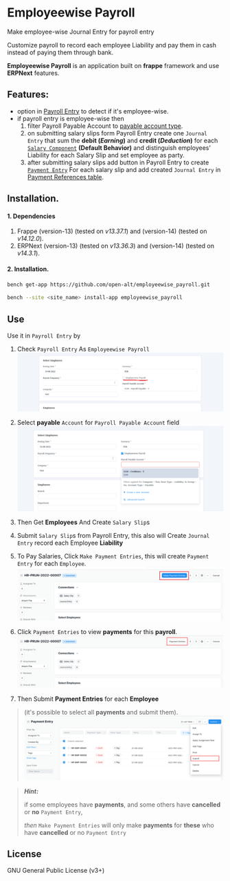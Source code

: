 # Employeewise Payroll

Make employee-wise Journal Entry for payroll entry

Customize payroll to record each employee Liability and pay them in cash instead of paying them through bank.


**Employeewise Payroll** is an application built on **frappe** framework and use **ERPNext** features.

## Features:
* option in [Payroll Entry](https://docs.erpnext.com/docs/v13/user/manual/en/human-resources/payroll-entry) to detect if it's employee-wise.
* if payroll entry is employee-wise then
    1. filter Payroll Payable Account to [payable account type](https://docs.erpnext.com/docs/v13/user/manual/en/accounts/chart-of-accounts#24-other-account-types).
    2. on submitting salary slips form Payroll Entry create one `Journal Entry` that sum the **debit (*Earning*)** and **credit (*Deduction*)** for each [`Salary Component`](https://docs.erpnext.com/docs/v13/user/manual/en/human-resources/salary-component) **(Default Behavior)** and distinguish employees' Liability  for each Salary Slip and set employee as party.
    3. after submitting salary slips add button in Payroll Entry to create [`Payment Entry`](https://docs.erpnext.com/docs/v13/user/manual/en/accounts/payment-entry) For each salary slip and add created `Journal Entry` in [Payment References table](https://docs.erpnext.com/docs/v13/user/manual/en/accounts/payment-entry#payment-references-table).

## Installation.
#### 1. Dependencies
1. Frappe (version-13) (tested on _v13.37.1_) and (version-14) (tested on _v14.12.0_).
1. ERPNext (version-13) (tested on _v13.36.3_) and (version-14) (tested on _v14.3.1_).

#### 2. Installation.

  ```sh
  bench get-app https://github.com/open-alt/employeewise_payroll.git
  ```

  ```sh
  bench --site <site_name> install-app employeewise_payroll
  ```

## Use
Use it in `Payroll Entry` by

1. Check `Payroll Entry` As `Employeewise Payroll`
![Employeewise Payroll Check](docs/img/employeewise_payroll_check_payroll_entry.png)

2. Select **payable** `Account` for `Payroll Payable Account` field
![Payroll Payable Account](docs/img/payroll_payable_account_payroll_entry.png)

3. Then Get **Employees** And Create `Salary Slip`s

4. Submit `Salary Slip`s from Payroll Entry, this also will Create `Journal Entry` record each Employee **Liability**

5. To Pay Salaries, Click `Make Payment Entries`, this will create `Payment Entry` for each `Employee`.
![Make Payment Entries Button](docs/img/make_payment_entries.png)

6. Click `Payment Entries` to view **payments** for this **payroll**.
![Payment Entries Button](docs/img/payment_entries_button.png)

7. Then Submit **Payment Entries** for each **Employee**
> (it's possible to select all **payments** and submit them).
> ![Submit All Payments](docs/img/submit_all_payments.png)


> ***Hint:***
>
> if some employees have **payments**, and some others have **cancelled** or **no** `Payment Entry`,
>
> *then* `Make Payment Entries` will only make **payments** for **these** who have **cancelled** or no `Payment Entry`

## License

GNU General Public License (v3+)
